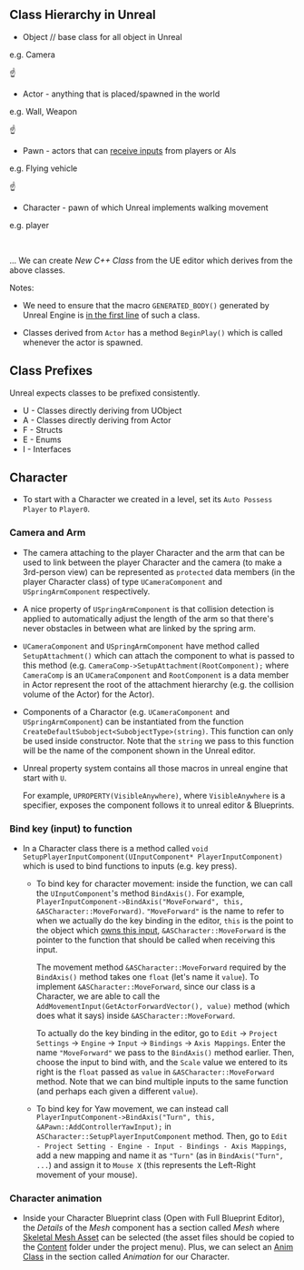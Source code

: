 ## Class Hierarchy in Unreal

- Object // base class for all object in Unreal

e.g. Camera

☝️

- Actor - anything that is placed/spawned in the world

e.g. Wall, Weapon

☝️

- Pawn - actors that can <ins>receive inputs</ins> from players or AIs

e.g. Flying vehicle

☝️

 - Character - pawn of which Unreal implements walking movement

e.g. player

<br>

... We can create *New C++ Class* from the UE editor which derives from the above classes.

Notes:

- We need to ensure that the macro `GENERATED_BODY()` generated by Unreal Engine is <ins>in the first line</ins> of such a class.

- Classes derived from `Actor` has a method `BeginPlay()` which is called whenever the actor is spawned.

## Class Prefixes

Unreal expects classes to be prefixed consistently.

- U - Classes directly deriving from UObject
- A - Classes directly deriving from Actor
- F - Structs
- E - Enums
- I - Interfaces

## Character

- To start with a Character we created in a level, set its `Auto Possess Player` to `Player0`.

### Camera and Arm

- The camera attaching to the player Character and the arm that can be used to link between the player Character and the camera (to make a 3rd-person view) can be represented as `protected` data members (in the player Character class) of type `UCameraComponent` and `USpringArmComponent` respectively.

- A nice property of `USpringArmComponent` is that collision detection is applied to automatically adjust the length of the arm so that there's never obstacles in between what are linked by the spring arm.

- `UCameraComponent` and `USpringArmComponent` have method called `SetupAttachment()` which can attach the component to what is passed to this method (e.g. `CameraComp->SetupAttachment(RootComponent);` where `CameraComp` is an `UCameraComponent` and `RootComponent` is a data member in Actor represent the root of the attachment hierarchy (e.g. the collision volume of the Actor) for the Actor).

- Components of a Charactor (e.g. `UCameraComponent` and `USpringArmComponent`) can be instantiated from the function `CreateDefaultSubobject<SubobjectType>(string)`. This function can only be used inside constructor. Note that the `string` we pass to this function will be the name of the component shown in the Unreal editor.

- Unreal property system contains all those macros in unreal engine that start with `U`.

  For example, `UPROPERTY(VisibleAnywhere)`, where `VisibleAnywhere` is a specifier, exposes the component follows it to unreal editor & Blueprints.

### Bind key (input) to function

- In a Character class there is a method called `void SetupPlayerInputComponent(UInputComponent* PlayerInputComponent)` which is used to bind functions to inputs (e.g. key press).

  - To bind key for character movement: inside the function, we can call the `UInputComponent`'s method `BindAxis()`. For example, `PlayerInputComponent->BindAxis("MoveForward", this, &ASCharacter::MoveForward)`. `"MoveForward"` is the name to refer to when we actually do the key binding in the editor, `this` is the point to the object which <ins>owns this input</ins>, `&ASCharacter::MoveForward` is the pointer to the function that should be called when receiving this input.
  
    The movement method `&ASCharacter::MoveForward` required by the `BindAxis()` method takes one `float` (let's name it `value`). To implement `&ASCharacter::MoveForward`, since our class is a Character, we are able to call the `AddMovementInput(GetActorForwardVector(), value)` method (which does what it says) inside `&ASCharacter::MoveForward`.
    
    To actually do the key binding in the editor, go to `Edit` -> `Project Settings` -> `Engine` -> `Input` -> `Bindings` -> `Axis Mappings`. Enter the name `"MoveForward"` we pass to the `BindAxis()` method earlier. Then, choose the input to bind with, and the `Scale` value we entered to its right is the `float` passed as `value` in `&ASCharacter::MoveForward` method. Note that we can bind multiple inputs to the same function (and perhaps each given a different `value`).
    
  - To bind key for Yaw movement, we can instead call `PlayerInputComponent->BindAxis("Turn", this, &APawn::AddControllerYawInput);` in `ASCharacter::SetupPlayerInputComponent` method. Then, go to `Edit - Project Setting - Engine - Input - Bindings - Axis Mappings`, add a new mapping and name it as `"Turn"` (as in `BindAxis("Turn", ...`) and assign it to `Mouse X` (this represents the Left-Right movement of your mouse).

### Character animation

- Inside your Character Blueprint class (Open with Full Blueprint Editor), the *Details* of the *Mesh* component has a section called *Mesh* where <ins>Skeletal Mesh Asset</ins> can be selected (the asset files should be copied to the <ins>Content</ins> folder under the project menu). Plus, we can select an <ins>Anim Class</ins> in the section called *Animation* for our Character.
